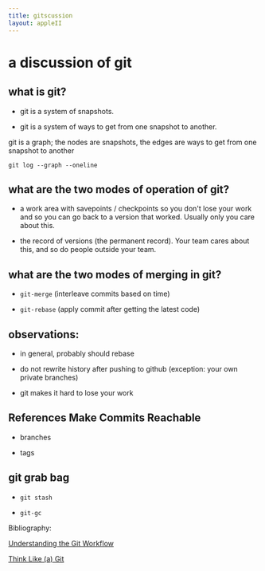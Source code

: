 ```yaml
---
title: gitscussion
layout: appleII
---
```

a discussion of git
===================

what is git?
------------

- git is a system of snapshots.

- git is a system of ways to get from one snapshot to another.

git is a graph; the nodes are snapshots, the edges are ways to get
from one snapshot to another

```
git log --graph --oneline
```

what are the two modes of operation of git?
-------------------------------------------

- a work area with savepoints / checkpoints so you don't lose your
  work and so you can go back to a version that worked. Usually only
  you care about this.

- the record of versions (the permanent record). Your team cares about
  this, and so do people outside your team.

what are the two modes of merging in git?
-----------------------------------------

- `git-merge` (interleave commits based on time)

- `git-rebase` (apply commit after getting the latest code)

observations:
-------------

- in general, probably should rebase

- do not rewrite history after pushing to github (exception: your own
  private branches)

- git makes it hard to lose your work

References Make Commits Reachable
---------------------------------

- branches

- tags

git grab bag
------------

- `git stash`

- `git-gc`

Bibliography:

[Understanding the Git Workflow](https://sandofsky.com/blog/git-workflow.html)

[Think Like (a) Git](http://think-like-a-git.net/)
